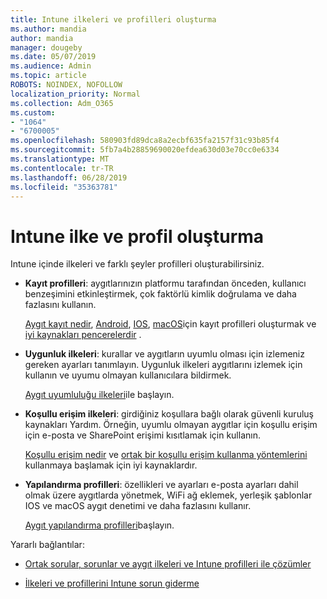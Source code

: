 ```yaml
---
title: Intune ilkeleri ve profilleri oluşturma
ms.author: mandia
author: mandia
manager: dougeby
ms.date: 05/07/2019
ms.audience: Admin
ms.topic: article
ROBOTS: NOINDEX, NOFOLLOW
localization_priority: Normal
ms.collection: Adm_O365
ms.custom:
- "1064"
- "6700005"
ms.openlocfilehash: 580903fd89dca8a2ecbf635fa2157f31c93b85f4
ms.sourcegitcommit: 5fb7a4b28859690020efdea630d03e70cc0e6334
ms.translationtype: MT
ms.contentlocale: tr-TR
ms.lasthandoff: 06/28/2019
ms.locfileid: "35363781"
---
```

# <a name="creating-intune-policy-and-profiles"></a>Intune ilke ve profil oluşturma

Intune içinde ilkeleri ve farklı şeyler profilleri oluşturabilirsiniz.

- **Kayıt profilleri**: aygıtlarınızın platformu tarafından önceden, kullanıcı benzeşimini etkinleştirmek, çok faktörlü kimlik doğrulama ve daha fazlasını kullanın.

  [Aygıt kayıt nedir](https://docs.microsoft.com/intune/device-enrollment), [Android](https://docs.microsoft.com/intune/android-enroll), [IOS](https://docs.microsoft.com/intune/ios-enroll), [macOS](https://docs.microsoft.com/intune/macos-enroll)için kayıt profilleri oluşturmak ve [iyi kaynakları pencerelerdir](https://docs.microsoft.com/intune/windows-enrollment-methods) .

- **Uygunluk ilkeleri**: kurallar ve aygıtların uyumlu olması için izlemeniz gereken ayarları tanımlayın. Uygunluk ilkeleri aygıtlarını izlemek için kullanın ve uyumu olmayan kullanıcılara bildirmek.

  [Aygıt uyumluluğu ilkeleri](https://docs.microsoft.com/intune/device-compliance-get-started)ile başlayın.
- **Koşullu erişim ilkeleri**: girdiğiniz koşullara bağlı olarak güvenli kuruluş kaynakları Yardım. Örneğin, uyumlu olmayan aygıtlar için koşullu erişim için e-posta ve SharePoint erişimi kısıtlamak için kullanın.

  [Koşullu erişim nedir](https://docs.microsoft.com/intune/conditional-access) ve [ortak bir koşullu erişim kullanma yöntemlerini](https://docs.microsoft.com/intune/conditional-access-intune-common-ways-use) kullanmaya başlamak için iyi kaynaklardır.

- **Yapılandırma profilleri**: özellikleri ve ayarları e-posta ayarları dahil olmak üzere aygıtlarda yönetmek, WiFi ağ eklemek, yerleşik şablonlar IOS ve macOS aygıt denetimi ve daha fazlasını kullanır.

  [Aygıt yapılandırma profilleri](https://docs.microsoft.com/intune/device-profiles)başlayın.

Yararlı bağlantılar:

- [Ortak sorular, sorunlar ve aygıt ilkeleri ve Intune profilleri ile çözümler](https://docs.microsoft.com/intune/device-profile-troubleshoot)

- [İlkeleri ve profillerini Intune sorun giderme](https://docs.microsoft.com/intune/troubleshoot-policies-in-microsoft-intune)
